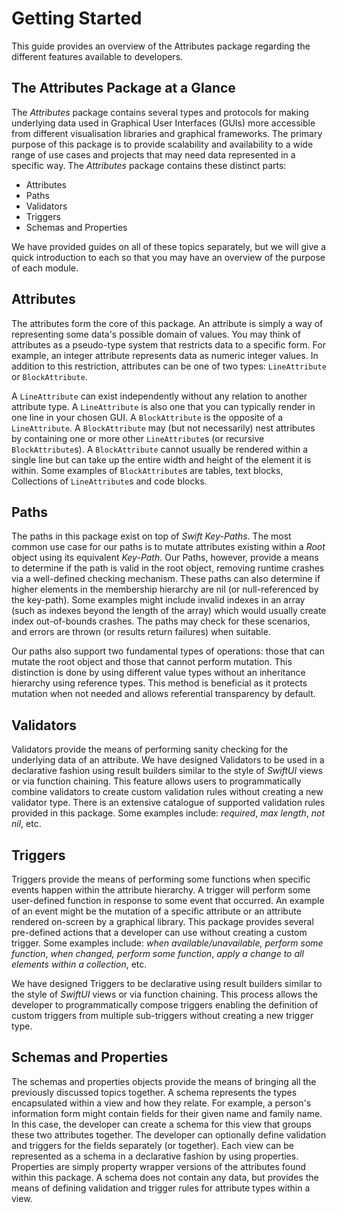 # Getting Started

This guide provides an overview of the Attributes package regarding the different features available
to developers.

## The Attributes Package at a Glance

The *Attributes* package contains several types and protocols for making underlying data used in Graphical User
Interfaces (GUIs) more accessible from different visualisation libraries and graphical frameworks. The primary
purpose of this package is to provide scalability and availability to a wide range of use cases and projects that may
need data represented in a specific way. The *Attributes* package contains these distinct parts:

- Attributes
- Paths
- Validators
- Triggers
- Schemas and Properties

We have provided guides on all of these topics separately, but we will give a quick introduction to each so that you may
have an overview of the purpose of each module.

## Attributes

The attributes form the core of this package. An attribute is simply a way of representing some data's possible domain of values.
You may think of attributes as a pseudo-type system that restricts data to a specific form. For example, an integer attribute
represents data as numeric integer values. In addition to this restriction, attributes can be one of
two types: ``LineAttribute`` or ``BlockAttribute``.

A `LineAttribute` can exist independently without any relation to another attribute type. A ``LineAttribute`` is
also one that you can typically render in one line in your chosen GUI. A ``BlockAttribute`` is the opposite of a ``LineAttribute``.
A ``BlockAttribute`` may (but not necessarily) nest attributes by containing one or more other ``LineAttribute``s (or recursive ``BlockAttribute``s).
A ``BlockAttribute`` cannot usually be rendered within a single line but can take up the entire width and height of the element it is
within. Some examples of ``BlockAttribute``s are tables, text blocks, Collections of ``LineAttribute``s and code blocks.

## Paths

The paths in this package exist on top of *Swift Key-Paths*. The most common use case for our paths is to mutate attributes existing within a *Root* object
using its equivalent *Key-Path*. Our Paths, however, provide a means to determine if the path is valid in the root object, removing runtime
crashes via a well-defined checking mechanism. These paths can also determine if higher elements in the membership hierarchy are nil (or
null-referenced by the key-path). Some examples might include invalid indexes in an array (such as indexes beyond the length of
the array) which would usually create index out-of-bounds crashes. The paths may check for these scenarios, and errors are thrown
(or results return failures) when suitable.

Our paths also support two fundamental types of operations: those that can mutate the root object and those that cannot perform mutation.
This distinction is done by using different value types without an inheritance hierarchy using reference types. This method is beneficial as it
protects mutation when not needed and allows referential transparency by default.

## Validators

Validators provide the means of performing sanity checking for the underlying data of an attribute. We have designed Validators to
be used in a declarative fashion using result builders similar to the style of *SwiftUI* views or via function chaining.
This feature allows users to programmatically combine validators to create custom validation rules without creating a new validator type.
There is an extensive catalogue of supported validation rules provided in this package. Some examples include: *required*, *max length*,
*not nil*, etc.

## Triggers

Triggers provide the means of performing some functions when specific events happen within the attribute hierarchy. A trigger will perform
some user-defined function in response to some event that occurred. An example of an event might be the mutation of a specific attribute or
an attribute rendered on-screen by a graphical library. This package provides several pre-defined actions that a developer can use without
creating a custom trigger. Some examples include: *when available/unavailable, perform some function*, *when changed, perform some function*,
*apply a change to all elements within a collection*, etc.

We have designed Triggers to be declarative using result builders similar to the style of *SwiftUI* views or via function chaining. This
process allows the developer to programmatically compose triggers enabling the definition of custom triggers from multiple sub-triggers without creating
a new trigger type.

## Schemas and Properties

The schemas and properties objects provide the means of bringing all the previously discussed topics together. A schema represents the types
encapsulated within a view and how they relate. For example, a person's information form might contain fields for their given name and family name.
In this case, the developer can create a schema for this view that groups these two attributes together. The developer can optionally define
validation and triggers for the fields separately (or together). Each view can be represented as a schema in a declarative fashion by using
properties. Properties are simply property wrapper versions of the attributes found within this package. A schema does not contain any data,
but provides the means of defining validation and trigger rules for attribute types within a view.
